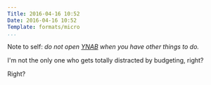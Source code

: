 ```yaml
---
Title: 2016-04-16 10:52
Date: 2016-04-16 10:52
Template: formats/micro
...
```


Note to self: *do not open [YNAB] when you have other things to do.*

[YNAB]: https://www.youneedabudget.com

I'm not the only one who gets totally distracted by budgeting, right?

Right?
